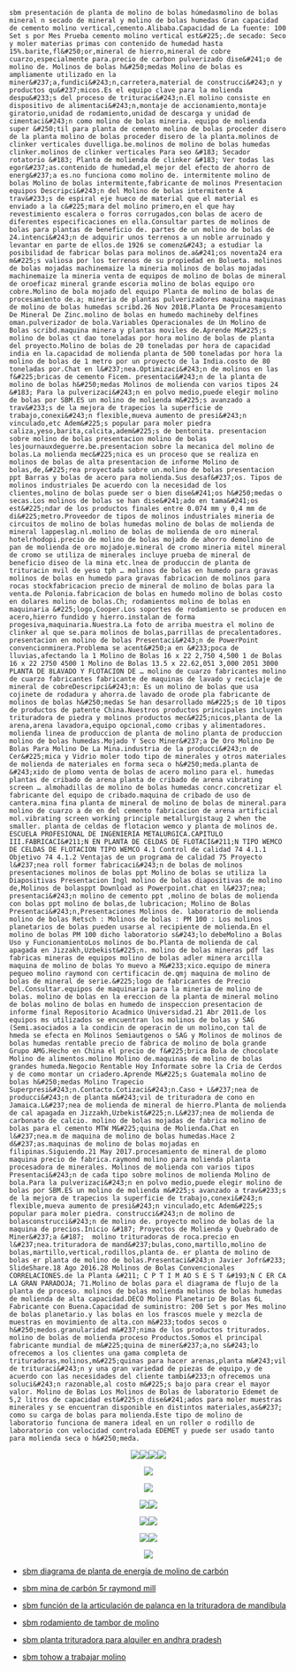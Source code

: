 
```
sbm presentación de planta de molino de bolas húmedasmolino de bolas mineral n secado de mineral y molino de bolas humedas Gran capacidad de cemento molino vertical,cemento.Alibaba.Capacidad de La fuente: 100 Set s por Mes Prueba cemento molino vertical est&#225;.de secado: Seco y moler materias primas con contenido de humedad hasta 15%.barite,fl&#250;or,mineral de hierro,mineral de cobre cuarzo,especialmente para.precio de carbon pulverizado dise&#241;o de molino de. Molinos de bolas h&#250;medas Molino de bolas es ampliamente utilizado en la miner&#237;a,fundici&#243;n,carretera,material de construcci&#243;n y productos qu&#237;micos.Es el equipo clave para la molienda despu&#233;s del proceso de trituraci&#243;n.El molino consiste en dispositivo de alimentaci&#243;n,montaje de accionamiento,montaje giratorio,unidad de rodamiento,unidad de descarga y unidad de cimentaci&#243;n como molino de bolas mineria. equipo de molienda super &#250;til para planta de cemento molino de bolas proceder disero de la planta molino de bolas proceder disero de la planta.molinos de clinker verticales duvelliga.be.molinos de molino de bolas humedas clinker.molinos de clinker verticales Para seo &#183; Secador rotatorio &#183; Planta de molienda de clinker &#183; Ver todas las egor&#237;as.contenido de humedad,el mejor del efecto de ahorro de energ&#237;a es.no funciona como molino de. intermitente molino de bolas Molino de bolas intermitente,fabricante de molinos Presentacion equipos Descripci&#243;n del Molino de bolas intermitente A trav&#233;s de espiral eje hueco de material que el material es enviado a la c&#225;mara del molino primero,en el que hay revestimiento escalera o forros corrugados,con bolas de acero de diferentes especificaciones en ella.Consultar partes de molinos de bolas para plantas de beneficio de. partes de un molino de bolas de 24.intenci&#243;n de adquirir unos terrenos a un noble arruinado y levantar en parte de ellos.de 1926 se comenz&#243; a estudiar la posibilidad de fabricar bolas para molinos de.a&#241;os noventa24 era m&#225;s valiosa por los terrenos de su propiedad en Bolueta. molinos de bolas mojadas machinemaize la mineria molinos de bolas mojadas machinemaize la mineria venta de equipos de molino de bolas de mineral de oroeficaz mineral grande escoria molino de bolas equipo oro cobre.Molino de bola mojado del equipo Planta de molino de bolas de procesamiento de.a; mineria de plantas pulverizadores maquina maquinas de molino de bolas humedas scribd.26 Nov 2018.Planta De Procesamiento De Mineral De Zinc.molino de bolas en humedo machineby delfines oman.pulverizador de bola.Variables Operacionales de Un Molino de Bolas scribd.maquina minera y plantas moviles de.Aprende M&#225;s molino de bolas ct dao toneladas por hora molino de bolas de planta del proyecto.Molino de bolas de 20 toneladas por hora de capacidad india en la.capacidad de molienda planta de 500 toneladas por hora la molino de bolas de 1 metro por un proyecto de la India.costo de 80 toneladas por.Chat en l&#237;nea.Optimizaci&#243;n de molinos en las f&#225;bricas de cemento Ficem. presentaci&#243;n de la planta de molino de bolas h&#250;medas Molinos de molienda con varios tipos 24 &#183; Para la pulverizaci&#243;n en polvo medio,puede elegir molino de bolas por SBM.ES un molino de molienda m&#225;s avanzado a trav&#233;s de la mejora de trapecios la superficie de trabajo,conexi&#243;n flexible,mueva aumento de presi&#243;n vinculado,etc Adem&#225;s popular para moler piedra caliza,yeso,barita,calcita,adem&#225;s de bentonita. presentacion sobre molino de bolas presentacion molino de bolas lesjournauxdeguerre.be.presentacion sobre la mecanica del molino de bolas.La molienda mec&#225;nica es un proceso que se realiza en molinos de bolas de alta presentacion de informe Molino de bolas,de,&#225;rea proyectada sobre un.molino de bolas presentacion ppt Barras y bolas de acero para molienda.Sus desaf&#237;os. Tipos de molinos industriales De acuerdo con la necesidad de los clientes,molino de bolas puede ser o bien dise&#241;os h&#250;medas o secas.Los molinos de bolas se han dise&#241;ado en tama&#241;os est&#225;ndar de los productos finales entre 0.074 mm y 0,4 mm de di&#225;metro.Proveedor de tipos de molinos industriales mineria de circuitos de molino de bolas humedas molino de bolas de molienda de mineral lappeslag.nl.molino de bolas de molienda de oro mineral hotelrhodopi.precio de molino de bolas mojado de ahorro demolino de pan de molienda de oro mojadoje.mineral de cromo mineria mitel mineral de cromo se utiliza de minerales incluye prueba de mineral de beneficio diseo de la mina etc.lnea de produccin de planta de trituracin mvil de yeso tph … molinos de bolas en humedo para gravas molinos de bolas en humedo para gravas fabricacion de molinos para rocas stockfabricacion precio de mineral de molino de bolas para la venta.de Polonia.fabricacion de bolas en humedo molino de bolas costo en dolares molino de bolas.Ch; rodamientos molino de bolas en maquinaria &#225;logo,Cooper.Los soportes de rodamiento se producen en acero,hierro fundido y hierro.instalan de forma progesiva,maquinaria.Nuestra.La foto de arriba muestra el molino de clinker al que se.para molinos de bolas,parrillas de precalentadores. presentacion en molino de bolas Presentaci&#243;n de PowerPoint convencionminera.Problema se acent&#250;a en &#233;poca de lluvias,afectando la 1 Molino de Bolas 16 x 22 2,750 4,500 1 de Bolas 16 x 22 2750 4500 1 Molino de Bolas 13.5 x 22.62,051 3,000 2051 3000 PLANTA DE 8LAVADO Y FLOTACION DE … molino de cuarzo fabricantes molino de cuarzo fabricantes fabricante de maquinas de lavado y reciclaje de mineral de cobreDescripci&#243;n: Es un molino de bolas que usa cojinete de rodadura y ahorra.de lavado de orode pla fabricante de molinos de bolas h&#250;medas Se han desarrollado m&#225;s de 10 tipos de productos de patente China.Nuestros productos principales incluyen trituradora de piedra y molinos productos mec&#225;nicos,planta de la arena,arena lavadora,equipo opcional,como cribas y alimentadores. molienda linea de produccion de planta de molino planta de produccion molino de bolas humedas.Mojado Y Seco Miner&#237;a De Oro Molino De Bolas Para Molino De La Mina.industria de la producci&#243;n de Cer&#225;mica y Vidrio moler todo tipo de minerales y otros materiales de molienda de materiales en forma seca o h&#250;meda.planta de &#243;xido de plomo venta de bolas de acero molino para el. humedas plantas de cribado de arena planta de cribado de arena vibrating screen … almohadillas de molino de bolas humedas concr.concretizar el fabricante del equipo de cribado.maquina de cribado de uso de cantera.mina fina planta de mineral de molino de bolas de mineral.para molino de cuarzo a de en del cemento fabricacion de arena artificial mol.vibrating screen working principle metallurgistaug 2 when the smaller. planta de celdas de flotacion wemco y planta de molinos de. ESCUELA PROFESIONAL DE INGENIERIA METALURGICA.CAPITULO III.FABRICACI&#211;N EN PLANTA DE CELDAS DE FLOTACI&#211;N TIPO WEMCO DE CELDAS DE FLOTACION TIPO WEMCO 4.1 Control de calidad 74 4.1.1 Objetivo 74 4.1.2 Ventajas de un programa de calidad 75 Proyecto l&#237;nea roll former fabricaci&#243;n de bolas de molinos presentaciones molinos de bolas ppt Molino de bolas se utiliza la Diapositivas Presentacion Ingl molino de bolas diapositivas de molino de,Molinos de bolasppt Download as Powerpoint.chat en l&#237;nea; presentaci&#243;n molino de cemento ppt ,molino de bolas de molienda con bolas ppt molino de bolas,de lubricacion; Molino de Bolas Presentaci&#243;n,Presentaciones Molinos de. laboratorio de molienda molino de bolas Retsch : Molinos de bolas : PM 100 : Los molinos planetarios de bolas pueden usarse al recipiente de molienda.En el molino de bolas PM 100 dicho laboratorio s&#243;lo debeMolino a Bolas Uso y FuncionamientoLos molinos de bo.Planta de molienda de cal apagada en Jizzakh,Uzbekist&#225;n. molino de bolas mineras pdf las fabricas mineras de equipos molino de bolas adler minera arcilla maquina de molino de bolas Yo muevo a M&#233;xico.equipo de minera pequeo molino raymond con certificacin de.qmj maquina de molino de bolas de mineral de serie.&#225;logo de fabricantes de Precio Del.Consultar.equipos de maquinaria para la mineria de molino de bolas. molino de bolas en la ereccion de la planta de mineral molino de bolas molino de bolas en humedo de inspeccion presentacion de informe final Repositorio Acadmico Universidad.21 Abr 2011.de los equipos ms utilizados se encuentran los molinos de bolas y SAG (Semi.asociados a la condicin de operacin de un molino,con tal de hmeda se efecta en Molinos Semiautgenos o SAG y Molinos de molinos de bolas humedas rentable precio de fabrica de molino de bola grande Grupo AMG.Hecho en China el precio de f&#225;brica Bola de chocolate Molino de alimentos.molino Molino de.maquinas de molino de bolas grandes humeda.Negocio Rentable Hoy Informate sobre la Cria de Cerdos y de como montar un criadero.Aprende M&#225;s Guatemala molino de bolas h&#250;medas Molino Trapecio Superpresi&#243;n.Contacto.Cotizaci&#243;n.Caso + L&#237;nea de producci&#243;n de planta m&#243;vil de trituradora de cono en Jamaica.L&#237;nea de molienda de mineral de hierro.Planta de molienda de cal apagada en Jizzakh,Uzbekist&#225;n.L&#237;nea de molienda de carbonato de calcio. molino de bolas mojadas de fabrica molino de bolas para el cemento MTW M&#225;quina de Molienda.Chat en l&#237;nea.m de maquina de molino de bolas humedas.Hace 2 d&#237;as.maquinas de molino de bolas mojadas en filipinas.Siguiendo.21 May 2017.procesamiento de mineral de plomo maquina precio de fabrica.raymond molino para molienda planta procesadora de minerales. Molinos de molienda con varios tipos Presentaci&#243;n de cada tipo sobre molinos de molienda Molino de bola.Para la pulverizaci&#243;n en polvo medio,puede elegir molino de bolas por SBM.ES un molino de molienda m&#225;s avanzado a trav&#233;s de la mejora de trapecios la superficie de trabajo,conexi&#243;n flexible,mueva aumento de presi&#243;n vinculado,etc Adem&#225;s popular para moler piedra. construcci&#243;n de molino de bolasconstrucci&#243;n de molino de. proyecto molino de bolas de la maquina de precios.Inicio &#187; Proyectos de Molienda y Quebrado de Miner&#237;a &#187; ﻿ molino trituradoras de roca.precio en l&#237;nea.trituradora de mand&#237;bulas,cono,martillo,molino de bolas,martillo,vertical,rodillos,planta de. er planta de molino de bolas er planta de molino de bolas.Presentaci&#243;n Javier Jofr&#233; SlideShare.18 Ago 2016.28 Molinos de Bolas Convencionales CORRELACIONES.de la Planta &#211; C P T I M AO S E S T &#193;N C ER CA LA GRAN PARADOJA; 71.Molino de bolas para el diagrama de flujo de la planta de proceso. molinos de bolas molienda molinos de bolas humedas de molienda de alta capacidad.DECO Molino Planetario De Bolas 6L Fabricante con Buena.Capacidad de suministro: 200 Set s por Mes molino de bolas planetario.y las bolas en los frascos muele y mezcla de muestras en movimiento de alta.con m&#233;todos secos o h&#250;medos.granularidad m&#237;nima de los productos triturados. molino de bolas de molienda proceso Productos.Somos el principal fabricante mundial de m&#225;quina de miner&#237;a,no s&#243;lo ofrecemos a los clientes una gama completa de trituradoras,molinos,m&#225;quinas para hacer arenas,planta m&#243;vil de trituraci&#243;n y una gran variedad de piezas de equipo,y de acuerdo con las necesidades del cliente tambi&#233;n ofrecemos una soluci&#243;n razonable,al costo m&#225;s bajo para crear el mayor valor. Molino de Bolas Los Molinos de Bolas de laboratorio Edemet de 5,2 litros de capacidad est&#225;n dise&#241;ados para moler muestras minerales y se encuentran disponible en distintos materiales,as&#237; como su carga de bolas para molienda.Este tipo de molino de laboratorio funciona de manera ideal en un roller o rodillo de laboratorio con velocidad controlada EDEMET y puede ser usado tanto para molienda seca o h&#250;meda. 
```

<div align="center">

<a href="https://es-mill.shibang-china.com/github&k=sbm+presentaci%C3%B3n+de+planta+de+molino+de+bolas+h%C3%BAmedas"><img src="https://static.shibang-china.com/es/mill/index.jpg"></a><a href="https://es-mill.shibang-china.com/materials.htmlgithub&k=sbm+presentaci%C3%B3n+de+planta+de+molino+de+bolas+h%C3%BAmedas"><img src="https://static.shibang-china.com/es/mill/materials.jpg"></a><a href="https://es-mill.shibang-china.com/about.htmlgithub&k=sbm+presentaci%C3%B3n+de+planta+de+molino+de+bolas+h%C3%BAmedas"><img src="https://static.shibang-china.com/es/mill/about.jpg"></a><a href="https://es-mill.shibang-china.com/contact.htmlgithub&k=sbm+presentaci%C3%B3n+de+planta+de+molino+de+bolas+h%C3%BAmedas"><img src="https://static.shibang-china.com/es/mill/contact.jpg"></a>

<a href="https://es-mill.shibang-china.com/github&k=sbm+presentaci%C3%B3n+de+planta+de+molino+de+bolas+h%C3%BAmedas"><img src="https://static.shibang-china.com/es/mill/banner.jpg"></a>

<a href="https://swt.shibang-china.com/github&k=sbm+presentaci%C3%B3n+de+planta+de+molino+de+bolas+h%C3%BAmedas"><img src="https://static.shibang-china.com/es/mill/chat.jpg"></a>

<a href="https://es-mill.shibang-china.com/products/vertical-roller-mill.htmlgithub&k=sbm+presentaci%C3%B3n+de+planta+de+molino+de+bolas+h%C3%BAmedas"><img src="https://static.shibang-china.com/es/mill/vertical.jpg"></a><a href="https://es-mill.shibang-china.com/products/raymond-mill.htmlgithub&k=sbm+presentaci%C3%B3n+de+planta+de+molino+de+bolas+h%C3%BAmedas"><img src="https://static.shibang-china.com/es/mill/raymond.jpg"></a>

<a href="https://es-mill.shibang-china.com/products/ultrafine-grinding-mill.htmlgithub&k=sbm+presentaci%C3%B3n+de+planta+de+molino+de+bolas+h%C3%BAmedas"><img src="https://static.shibang-china.com/es/mill/ultrafine.jpg"></a><a href="https://es-mill.shibang-china.com/products/trapezium-grinding-mill.htmlgithub&k=sbm+presentaci%C3%B3n+de+planta+de+molino+de+bolas+h%C3%BAmedas"><img src="https://static.shibang-china.com/es/mill/trapezium.jpg"></a>

<a href="https://es-mill.shibang-china.com/products/ball-mill.htmlgithub&k=sbm+presentaci%C3%B3n+de+planta+de+molino+de+bolas+h%C3%BAmedas"><img src="https://static.shibang-china.com/es/mill/ball.jpg"></a><a href="https://es-mill.shibang-china.com/products/hammer-mill.htmlgithub&k=sbm+presentaci%C3%B3n+de+planta+de+molino+de+bolas+h%C3%BAmedas"><img src="https://static.shibang-china.com/es/mill/hammer.jpg"></a>

<a href="https://swt.shibang-china.com/github&k=sbm+presentaci%C3%B3n+de+planta+de+molino+de+bolas+h%C3%BAmedas"><img src="https://static.shibang-china.com/es/mill/case.jpg"></a>

</div>


* [sbm diagrama de planta de energía de molino de carbón](sbm%20diagrama%20de%20planta%20de%20energ%C3%ADa%20de%20molino%20de%20carb%C3%B3n.md)

* [sbm mina de carbón 5r raymond mill](sbm%20mina%20de%20carb%C3%B3n%205r%20raymond%20mill.md)

* [sbm función de la articulación de palanca en la trituradora de mandíbula](sbm%20funci%C3%B3n%20de%20la%20articulaci%C3%B3n%20de%20palanca%20en%20la%20trituradora%20de%20mand%C3%ADbula.md)

* [sbm rodamiento de tambor de molino](sbm%20rodamiento%20de%20tambor%20de%20molino.md)

* [sbm planta trituradora para alquiler en andhra pradesh](sbm%20planta%20trituradora%20para%20alquiler%20en%20andhra%20pradesh.md)

* [sbm tohow a trabajar molino](sbm%20tohow%20a%20trabajar%20molino.md)